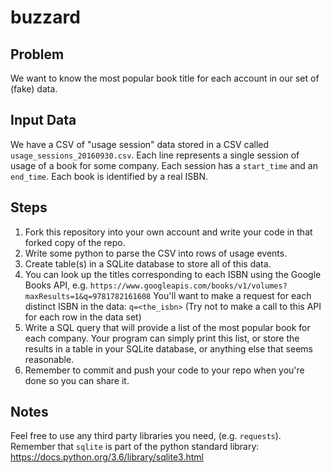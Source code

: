 # buzzard

## Problem
We want to know the most popular book title for each account in our
set of (fake) data.

## Input Data
We have a CSV of "usage session" data stored in a CSV called
``usage_sessions_20160930.csv``.  Each line represents a single session
of usage of a book for some company.  Each session has a
``start_time`` and an ``end_time``.  Each book is identified by a real ISBN.

## Steps
1. Fork this repository into your own account and write your code in
that forked copy of the repo.
2. Write some python to parse the CSV into rows of usage events.
3. Create table(s) in a SQLite database to store all of this data.
4. You can look up the titles corresponding to each ISBN using the
   Google Books API, e.g.
   ``https://www.googleapis.com/books/v1/volumes?maxResults=1&q=9781782161608``
   You'll want to make a request for each distinct ISBN in the data:
   ``q=<the_isbn>``
   (Try not to make a call to this API for each row in the data set)
5. Write a SQL query that will provide a list of the most popular
   book for each company.  Your program can simply print this list, or
   store the results in a table in your SQLite database, or anything
   else that seems reasonable.
6. Remember to commit and push your code to your repo when you're done
   so you can share it.

## Notes
Feel free to use any third party libraries you need,
(e.g. ``requests``). Remember that ``sqlite`` is part of the python
standard library: https://docs.python.org/3.6/library/sqlite3.html
